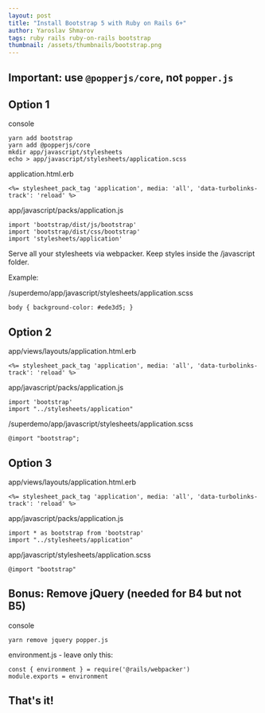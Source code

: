 ```yaml
---
layout: post
title: "Install Bootstrap 5 with Ruby on Rails 6+"
author: Yaroslav Shmarov
tags: ruby rails ruby-on-rails bootstrap
thumbnail: /assets/thumbnails/bootstrap.png
---
```


## Important: use `@popperjs/core`, not `popper.js`

## Option 1

console

```
yarn add bootstrap
yarn add @popperjs/core
mkdir app/javascript/stylesheets
echo > app/javascript/stylesheets/application.scss
```

application.html.erb

```
<%= stylesheet_pack_tag 'application', media: 'all', 'data-turbolinks-track': 'reload' %>
```

app/javascript/packs/application.js

```
import 'bootstrap/dist/js/bootstrap'
import 'bootstrap/dist/css/bootstrap'
import 'stylesheets/application'
```

Serve all your stylesheets via webpacker. Keep styles inside the /javascript folder.

Example:

/superdemo/app/javascript/stylesheets/application.scss
```
body { background-color: #ede3d5; }
```

## Option 2

app/views/layouts/application.html.erb

```
<%= stylesheet_pack_tag 'application', media: 'all', 'data-turbolinks-track': 'reload' %>
```

app/javascript/packs/application.js
```
import 'bootstrap'
import "../stylesheets/application"
```

/superdemo/app/javascript/stylesheets/application.scss
```
@import "bootstrap";
```

## Option 3

app/views/layouts/application.html.erb

```
<%= stylesheet_pack_tag 'application', media: 'all', 'data-turbolinks-track': 'reload' %>
```

app/javascript/packs/application.js

```
import * as bootstrap from 'bootstrap'
import "../stylesheets/application"
```

app/javascript/stylesheets/application.scss

```
@import "bootstrap"
```

## Bonus: Remove jQuery (needed for B4 but not B5)

console
```
yarn remove jquery popper.js
```
environment.js - leave only this:
```
const { environment } = require('@rails/webpacker')
module.exports = environment
```

## That's it!
